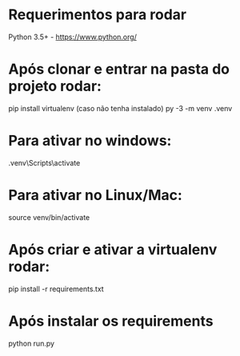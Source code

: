 # Requerimentos para rodar
Python 3.5+ - https://www.python.org/

# Após clonar e entrar na pasta do projeto rodar:
pip install virtualenv (caso não tenha instalado)
py -3 -m venv .venv

# Para ativar no windows:
.venv\Scripts\activate

# Para ativar no Linux/Mac:
source venv/bin/activate

# Após criar e ativar a virtualenv rodar:
pip install -r requirements.txt

# Após instalar os requirements
python run.py